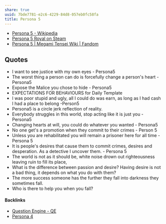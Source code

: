 ```yaml
---
share: true
uuid: 7bde7781-e2c6-4229-84d8-057eb0fc58fa
title: Persona 5
---
```

* [Persona 5 - Wikipedia](https://en.wikipedia.org/wiki/Persona_5)
* [Persona 5 Royal on Steam](https://store.steampowered.com/agecheck/app/1687950/)
* [Persona 5 | Megami Tensei Wiki | Fandom](https://megamitensei.fandom.com/wiki/Persona_5)

## Quotes

* I want to see justice with my own eyes - Persona5
* The worst thing a person can do is forcefully change a person's heart - Persona5
* Expose the Malice you chose to hide - Persona5
* EXPECTATIONS FOR BEHAVIOURS for Daily Template
* I was poor stupid and ugly, all I could do was earn, as long as I had cash I had a place to belong -Person5
* Persona5 is a circle jerk reflection of reality. 
* Everybody struggles in this world, stop acting like it is just you - Persona5
* Changing hearts at will, you could do whatever you wanted - Persona5
* No one get's a promotion when they commit to their crimes - Person 5
* Unless you are rehabilitated you will remain a prisoner here for all time - Persona 5
* It is people's desires that cause them to commit crimes, desires and desperation. As a detective I uncover them. - Persona 5
* The world is not as it should be, white noise drown out righteousness leaving ruin to fill its place, 
* What is the difference between passion and desire? Having desire is not a bad thing, it depends on what you do with them?
* The more success someone has the further they fall into darkness they sometimes fall.
* Who is there to help you when you fall?

#### Backlinks

* [Question Engine - QE](/cc5cc49d-f554-4f29-b31a-b8789688e6a3)
* [Persona 4](/63efdc20-f130-43aa-8c41-fdd8a37441dc)